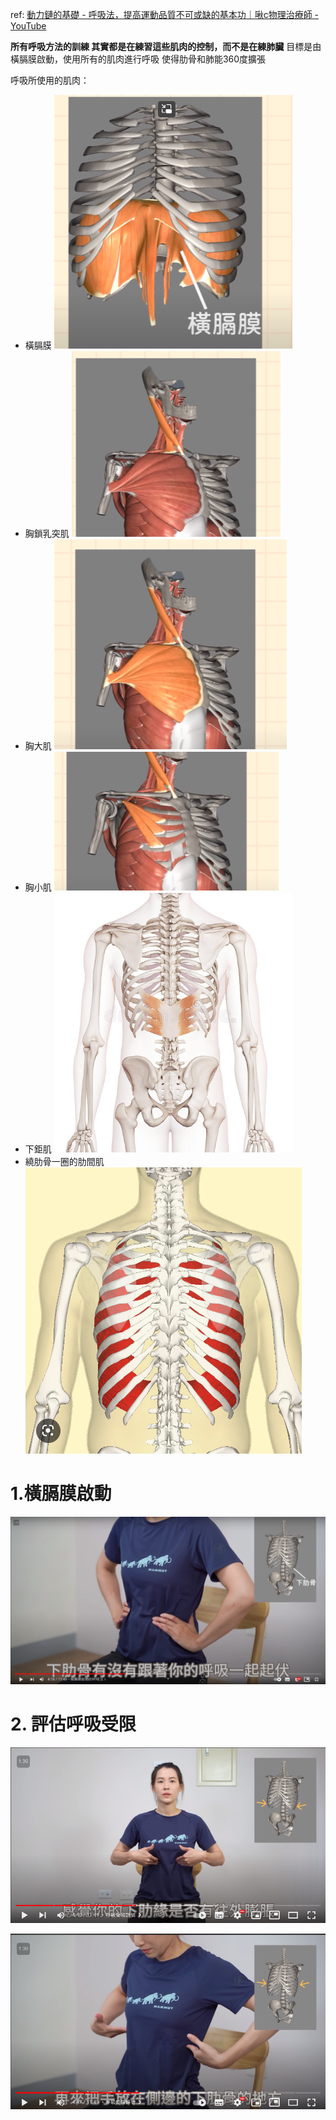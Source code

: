 ref: [動力鏈的基礎 - 呼吸法，提高運動品質不可或缺的基本功｜啾c物理治療師 - YouTube](https://www.youtube.com/watch?v=aU86wIpmgz0&ab_channel=%E5%95%BEc%E7%89%A9%E7%90%86%E6%B2%BB%E7%99%82%E5%B8%AB)

**所有呼吸方法的訓練 其實都是在練習這些肌肉的控制，而不是在練肺臟**
目標是由橫膈膜啟動，使用所有的肌肉進行呼吸
使得肋骨和肺能360度擴張

呼吸所使用的肌肉：

- 橫膈膜
![](../../z.Images/Pasted%20image%2020230506141521.png)
- 胸鎖乳突肌
![](../../z.Images/Pasted%20image%2020230506141701.png)
- 胸大肌
![](../../z.Images/Pasted%20image%2020230506141713.png)
- 胸小肌
![](../../z.Images/Pasted%20image%2020230506141730.png)
- 下鉅肌
![](../../z.Images/Pasted%20image%2020230506141946.png)
- 繞肋骨一圈的肋間肌
![](../../z.Images/Pasted%20image%2020230506142156.png)




# 1.橫膈膜啟動
![](../../z.Images/Pasted%20image%2020230506142555.png)

# 2. 評估呼吸受限


![](../../z.Images/Pasted%20image%2020230506143014.png)

![](../../z.Images/Pasted%20image%2020230506143044.png)

